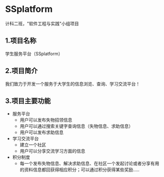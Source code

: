 # SSplatform
计科二班，"软件工程与实践"小组项目

## 1.项目名称

学生服务平台（SSplatform）

## 2.项目简介

我们致力于开发一个服务于大学生的信息浏览、查询、学习交流平台！

## 3.项目主要功能
* 服务平台
  * 用户可以发布失物招领信息
  * 用户可以通过搜索关键字查询信息（失物信息、求助信息）
  * 用户可以发布求助信息
* 学习交流平台
  * 建立一个社区
  * 用户可以分享交流学习方面的信息
* 积分制度
  * 每一个发布失物信息、解决求助信息、在社区一个发起讨论或者分享有用的资料信息都回获得相应积分；可以通过积分获得某些奖励.....
